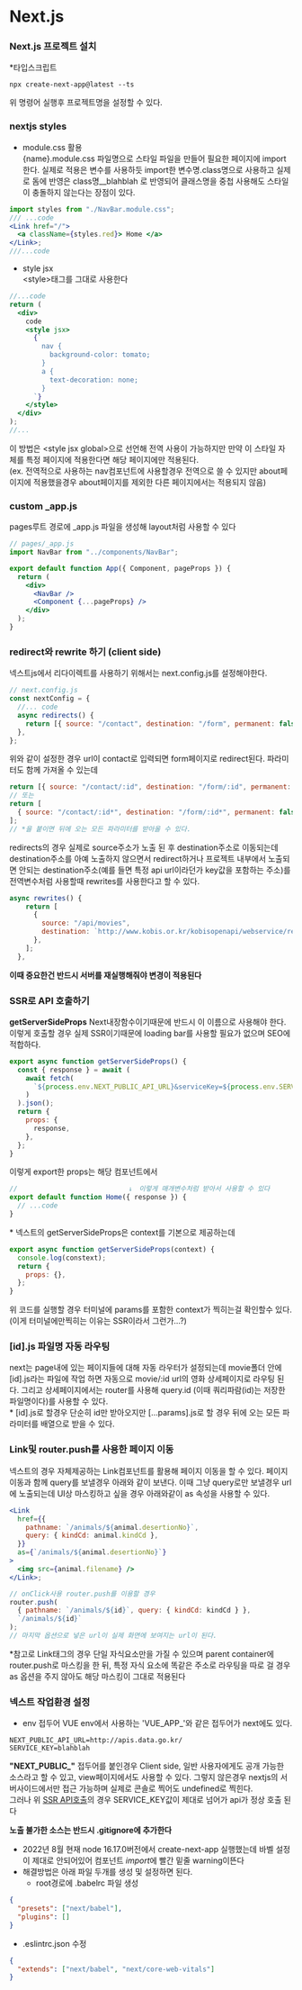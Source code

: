 # Next.js

### Next.js 프로젝트 설치

\*타입스크립트

```shell
npx create-next-app@latest --ts
```

위 명령어 실행후 프로젝트명을 설정할 수 있다.

### nextjs styles

- module.css 활용\
  {name}.module.css 파일명으로 스타일 파일을 만들어 필요한 페이지에 import한다.
  실제로 적용은 변수를 사용하듯 import한 변수명.class명으로 사용하고 실제로 돔에 반영은 class명\_\_blahblah 로 반영되어 클래스명을 중첩 사용해도 스타일이 충돌하지 않는다는 장점이 있다.

```jsx
import styles from "./NavBar.module.css";
/// ...code
<Link href="/">
  <a className={styles.red}> Home </a>
</Link>;
///...code
```

- style jsx\
  \<style>태그를 그대로 사용한다

```jsx
//...code
return (
  <div>
    code
    <style jsx>
      {`
        nav {
          background-color: tomato;
        }
        a {
          text-decoration: none;
        }
      `}
    </style>
  </div>
);
//...
```

이 방법은 \<style jsx global>으로 선언해 전역 사용이 가능하지만 만약 이 스타일 자체를 특정 페이지에 적용한다면 해당 페이지에만 적용된다.\
(ex. 전역적으로 사용하는 nav컴포넌트에 사용할경우 전역으로 쓸 수 있지만 about페이지에 적용했을경우 about페이지를 제외한 다른 페이지에서는 적용되지 않음)

### custom \_app.js

pages루트 경로에 \_app.js 파일을 생성해 layout처럼 사용할 수 있다

```jsx
// pages/_app.js
import NavBar from "../components/NavBar";

export default function App({ Component, pageProps }) {
  return (
    <div>
      <NavBar />
      <Component {...pageProps} />
    </div>
  );
}
```

### redirect와 rewrite 하기 (client side)

넥스트js에서 리다이렉트를 사용하기 위해서는 next.config.js를 설정해야한다.

```js
// next.config.js
const nextConfig = {
  //... code
  async redirects() {
    return [{ source: "/contact", destination: "/form", permanent: false }];
  },
};
```

위와 같이 설정한 경우 url이 contact로 입력되면 form페이지로 redirect된다.
파라미터도 함께 가져올 수 있는데

```js
return [{ source: "/contact/:id", destination: "/form/:id", permanent: false }];
// 또는
return [
  { source: "/contact/:id*", destination: "/form/:id*", permanent: false },
];
// *을 붙이면 뒤에 오는 모든 파라미터를 받아올 수 있다.
```

redirects의 경우 실제로 source주소가 노출 된 후 destination주소로 이동되는데 destination주소를 아예 노출하지 않으면서 redirect하거나 프로젝트 내부에서 노출되면 안되는 destination주소(예를 들면 특정 api url이라던가 key값을 포함하는 주소)를 전역변수처럼 사용할때 rewrites를 사용한다고 할 수 있다.

```jsx
async rewrites() {
    return [
      {
        source: "/api/movies",
        destination: `http://www.kobis.or.kr/kobisopenapi/webservice/rest/boxoffice/searchDailyBoxOfficeList.json?key=${process.env.API_KEY}&targetDt=20220825`,
      },
    ];
  },
```

**이때 중요한건 반드시 서버를 재실행해줘야 변경이 적용된다**

### SSR로 API 호출하기

**getServerSideProps** Next내장함수이기때문에 반드시 이 이름으로 사용해야 한다.
이렇게 호출할 경우 실제 SSR이기때문에 loading bar를 사용할 필요가 없으며 SEO에 적합하다.

```jsx
export async function getServerSideProps() {
  const { response } = await (
    await fetch(
      `${process.env.NEXT_PUBLIC_API_URL}&serviceKey=${process.env.SERVICE_KEY}`
    )
  ).json();
  return {
    props: {
      response,
    },
  };
}
```

이렇게 export한 props는 해당 컴포넌트에서

```jsx
// 　　　　　　　　　　　　　　　　↓　이렇게 매개변수처럼 받아서 사용할 수 있다
export default function Home({ response }) {
  // ...code
}
```

\* 넥스트의 getServerSideProps은 context를 기본으로 제공하는데

```jsx
export async function getServerSideProps(context) {
  console.log(constext);
  return {
    props: {},
  };
}
```

위 코드를 실행할 경우 터미널에 params를 포함한 context가 찍히는걸 확인할수 있다.
(이게 터미널에만찍히는 이유는 SSR이라서 그런가...?)

### [id].js 파일명 자동 라우팅

next는 page내에 있는 페이지들에 대해 자동 라우터가 설정되는데 movie폴더 안에 [id].js라는 파일에 작업 하면 자동으로 movie/:id url의 영화 상세페이지로 라우팅 된다. 그리고 상세페이지에서는 router를 사용해 query.id (이때 쿼리파람(id)는 저장한 파일명이다)를 사용할 수 있다.\
 \* [id].js로 할경우 단순히 id만 받아오지만 [...params].js로 할 경우 뒤에 오는 모든 파라미터를 배열으로 받을 수 있다.

### Link및 router.push를 사용한 페이지 이동

넥스트의 경우 자체제공하는 Link컴포넌트를 활용해 페이지 이동을 할 수 있다. 페이지 이동과 함께 query를 보낼경우 아래와 같이 보낸다. 이때 그냥 query로만 보낼경우 url에 노출되는데 UI상 마스킹하고 싶을 경우 아래와같이 as 속성을 사용할 수 있다.

```jsx
<Link
  href={{
    pathname: `/animals/${animal.desertionNo}`,
    query: { kindCd: animal.kindCd },
  }}
  as={`/animals/${animal.desertionNo}`}
>
  <img src={animal.filename} />
</Link>;

// onClick사용 router.push를 이용할 경우
router.push(
  { pathname: `/animals/${id}`, query: { kindCd: kindCd } },
  `/animals/${id}`
);
// 마지막 옵션으로 넣은 url이 실제 화면에 보여지는 url이 된다.
```

\*참고로 Link태그의 경우 단일 자식요소만을 가질 수 있으며 parent container에 router.push로 마스킹을 한 뒤, 특정 자식 요소에 똑같은 주소로 라우팅을 따로 걸 경우 as 옵션을 주지 않아도 해당 마스킹이 그대로 적용된다

### 넥스트 작업환경 설정

- env 접두어
  VUE env에서 사용하는 'VUE_APP\_'와 같은 접두어가 next에도 있다.

```
NEXT_PUBLIC_API_URL=http://apis.data.go.kr/
SERVICE_KEY=blahblah
```

**\"NEXT_PUBLIC\_\"** 접두어를 붙인경우 Client side, 일반 사용자에게도 공개 가능한 소스라고 할 수 있고, view페이지에서도 사용할 수 있다. 그렇지 않은경우 nextjs의 서버사이드에서만 접근 가능하며 실제로 콘솔로 찍어도 undefined로 찍힌다. \
그러나 위 [SSR API호출](###-SSR로-API-호출하기)의 경우 SERVICE_KEY값이 제대로 넘어가 api가 정상 호출 된다

**노출 불가한 소스는 반드시 .gitignore에 추가한다**

- 2022년 8월 현재 node 16.17.0버전에서 create-next-app 실행했는데 바벨 설정이 제대로 안되어있어 컴포넌트 *import*에 빨간 밑줄 warning이뜬다
- 해결방법은 아래 파일 두개를 생성 및 설정하면 된다.
  - root경로에 .babelrc 파일 생성

```json
{
  "presets": ["next/babel"],
  "plugins": []
}
```

- .eslintrc.json 수정

```json
{
  "extends": ["next/babel", "next/core-web-vitals"]
}
```
